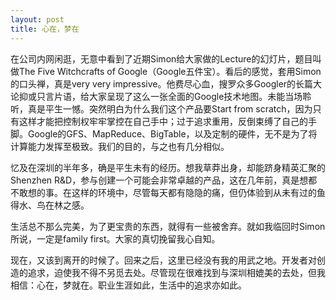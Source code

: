 ```yaml
---
layout: post
title: 心在，梦在
---
```

在公司内网闲逛，无意中看到了近期Simon给大家做的Lecture的幻灯片，题目叫做The Five Witchcrafts of Google（Google五件宝）。看后的感觉，套用Simon的口头禅，真是very very impressive。他费尽心血，搜罗众多Googler的长篇大论抑或只言片语，给大家呈现了这么一张全面的Google技术地图。未能当场聆听，真是平生一憾。突然明白为什么我们这个产品要Start from scratch，因为只有这样才能把控制权牢牢掌控在自己手中；过于追求重用，反倒束缚了自己的手脚。Google的GFS、MapReduce、BigTable，以及定制的硬件，无不是为了将计算能力发挥至极致。我们的目的，与之也有几分相似。

忆及在深圳的半年多，确是平生未有的经历。想我草莽出身，却能跻身精英汇聚的Shenzhen R&D，参与创建一个可能会非常卓越的产品，这在几年前，真是想都不敢想的事。在这样的环境中，尽管每天都有隐隐的痛，但仍体验到从未有过的鱼得水、鸟在林之感。

生活总不那么完美，为了更宝贵的东西，就得有一些被舍弃。就如我临回时Simon所说，一定是family first。大家的真切挽留我心自知。

现在，又该到离开的时候了。回来之后，这里已经没有我的用武之地。开发者对创造的追求，迫使我不得不另觅去处。尽管现在很难找到与深圳相媲美的去处，但我相信：心在，梦就在。职业生涯如此，生活中的追求亦如此。

